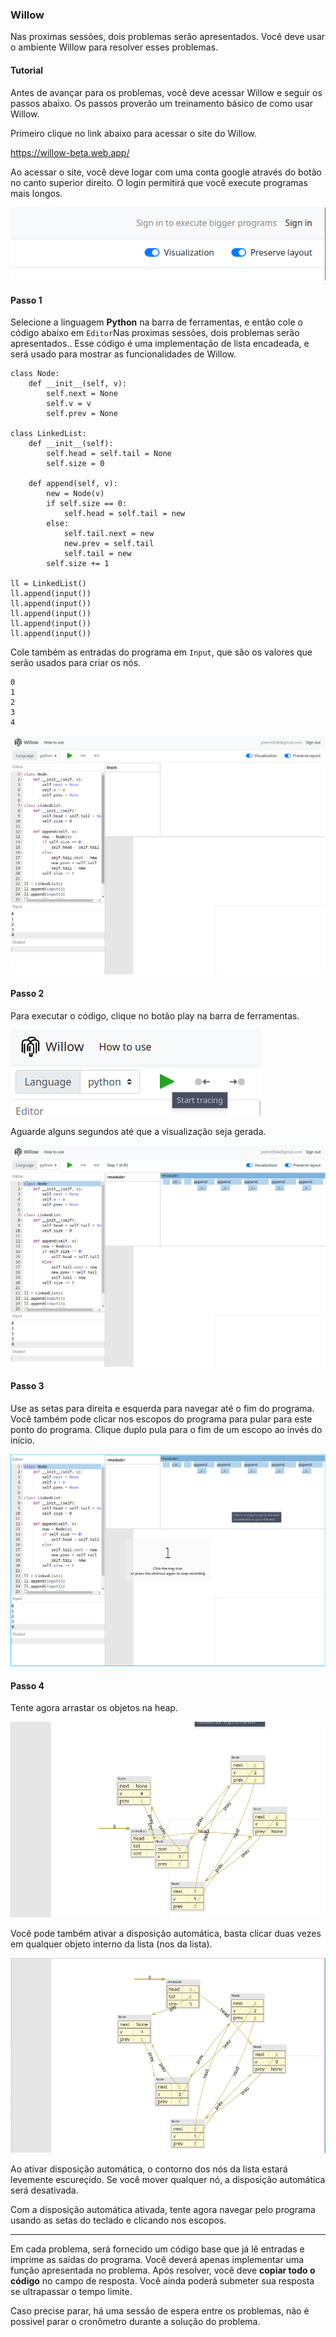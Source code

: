 ### Willow

Nas proximas sessões, dois problemas serão apresentados.
Você deve usar o ambiente Willow para resolver esses problemas.

#### Tutorial

Antes de avançar para os problemas, você deve acessar Willow e seguir os passos abaixo.
Os passos proverão um treinamento básico de como usar Willow.

Primeiro clique no link abaixo para acessar o site do Willow.

https://willow-beta.web.app/

Ao acessar o site, você deve logar com uma conta google através do botão no canto superior direito.
O login permitirá que você execute programas mais longos.

![](https://github.com/pedro00dk/willow-experiment/blob/master/images/step0-signin.png?raw=true)

#### Passo 1

Selecione a linguagem **Python** na barra de ferramentas, e então cole o código abaixo em `Editor`Nas proximas sessões, dois problemas serão apresentados..
Esse código é uma implementação de lista encadeada, e será usado para mostrar as funcionalidades de Willow.
```
class Node:
    def __init__(self, v):
        self.next = None
        self.v = v
        self.prev = None
    
class LinkedList:
    def __init__(self):
        self.head = self.tail = None
        self.size = 0

    def append(self, v):
        new = Node(v)
        if self.size == 0:
            self.head = self.tail = new
        else:
            self.tail.next = new
            new.prev = self.tail
            self.tail = new
        self.size += 1

ll = LinkedList()
ll.append(input())
ll.append(input())
ll.append(input())
ll.append(input())
ll.append(input())
```

Cole também as entradas do programa em `Input`, que são os valores que serão usados para criar os nós.
```
0
1
2
3
4
```

![](https://github.com/pedro00dk/willow-experiment/blob/master/images/step1-screen.png?raw=true)

#### Passo 2

Para executar o código, clique no botão play na barra de ferramentas.

![](https://github.com/pedro00dk/willow-experiment/blob/master/images/step2-play.png?raw=true)

Aguarde alguns segundos até que a visualização seja gerada.

![](https://github.com/pedro00dk/willow-experiment/blob/master/images/step2-screen.png?raw=true)

#### Passo 3

Use as setas para direita e esquerda para navegar até o fim do programa.
Você também pode clicar nos escopos do programa para pular para este ponto do programa.
Clique duplo pula para o fim de um escopo ao invés do início.

![](https://github.com/pedro00dk/willow-experiment/blob/master/images/step3-scopes.gif?raw=true)

#### Passo 4

Tente agora arrastar os objetos na heap.

![](https://github.com/pedro00dk/willow-experiment/blob/master/images/step4-move.gif?raw=true)

Você pode também ativar a disposição automática, basta clicar duas vezes em qualquer objeto interno da lista (nos da lista).

![](https://github.com/pedro00dk/willow-experiment/blob/master/images/step4-auto.gif?raw=true)

Ao ativar disposição automática, o contorno dos nós da lista estará levemente escureçido.
Se você mover qualquer nó, a disposição automática será desativada.

Com a disposição automática ativada, tente agora navegar pelo programa usando as setas do teclado e clicando nos escopos.

---

Em cada problema, será fornecido um código base que já lê entradas e imprime as saídas do programa.
Você deverá apenas implementar uma função apresentada no problema.
Após resolver, você deve **copiar todo o código** no campo de resposta.
Você ainda poderá submeter sua resposta se ultrapassar o tempo limite.

Caso precise parar, há uma sessão de espera entre os problemas, não é possivel parar o cronômetro durante a solução do problema.
